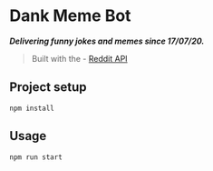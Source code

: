 # Dank Meme Bot

**_Delivering funny jokes and memes since 17/07/20._**

> Built with the - [Reddit API](https://www.reddit.com/dev/api/)

## Project setup

```
npm install
```

## Usage

```
npm run start
```
